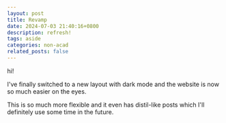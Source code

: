 ```yaml
---
layout: post
title: Revamp
date: 2024-07-03 21:40:16+0800
description: refresh!
tags: aside
categories: non-acad
related_posts: false
---
```


hi! 

I've finally switched to a new layout with dark mode and the website is now so much easier on the eyes. 

This is so much more flexible and it even has distil-like posts which I'll definitely use some time in the future.

